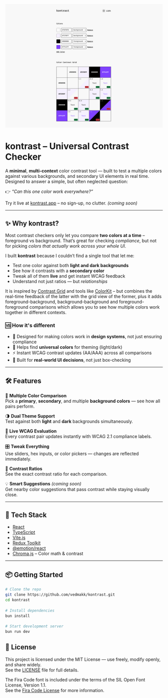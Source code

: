 ![kontrast – Screenshot](./assets/screenshot.png)

# kontrast – Universal Contrast Checker

A **minimal**, **multi-context** color contrast tool — built to test a multiple colors against various backgrounds, and secondary UI elements in real time. Designed to answer a simple, but often neglected question:

👉 _“Can this one color work everywhere?”_

Try it live at [kontrast.app](https://kontrast.app) – no sign-up, no clutter. _(coming soon)_

---

## ✨ Why kontrast?

Most contrast checkers only let you compare **two colors at a time** – foreground vs background. That’s great for checking _compliance_, but not for picking _colors that actually work across your whole UI_.

I built **kontrast** because I couldn’t find a single tool that let me:

- Test one color against both **light and dark backgrounds**
- See how it contrasts with a **secondary color**
- Tweak all of them **live** and get instant WCAG feedback
- Understand not just ratios — but _relationships_

It is inspired by [Contrast Grid](https://contrast-grid.eightshapes.com) and tools like [ColorKit](https://colorkit.co/contrast-checker) – but combines the real-time feedback of the latter with the grid view of the former, plus it adds foreground-background, background-background and foreground-foreground comparisons which allows you to see how multiple colors work together in different contexts.

### 🆚 How it's different

- 🧠 Designed for making colors work in **design systems**, not just ensuring compliance
- 🎯 Helps find **universal colors** for theming (light/dark)
- ⚡ Instant WCAG contrast updates (AA/AAA) across all comparisons
- 🧪 Built for **real-world UI decisions**, not just box-checking

---

## 🛠️ Features

🎨 **Multiple Color Comparison**  
Pick a **primary**, **secondary**, and multiple **background colors** — see how all pairs perform.

🌗 **Dual Theme Support**  
Test against both **light** and **dark** backgrounds simultaneously.

📏 **Live WCAG Evaluation**  
Every contrast pair updates instantly with WCAG 2.1 compliance labels.

🎛️ **Tweak Everything**  
Use sliders, hex inputs, or color pickers — changes are reflected immediately.

🔢 **Contrast Ratios**  
See the exact contrast ratio for each comparison.

💡 **Smart Suggestions** _(coming soon)_  
Get nearby color suggestions that pass contrast while staying visually close.

---

## 🧰 Tech Stack

- [React](https://reactjs.org/)
- [TypeScript](https://www.typescriptlang.org/)
- [Vite.js](https://vitejs.dev/)
- [Redux Toolkit](https://redux-toolkit.js.org/)
- [@emotion/react](https://emotion.sh/docs/introduction)
- [Chroma.js](https://gka.github.io/chroma.js/) – Color math & contrast

---

## 📦 Getting Started

```bash
# Clone the repo
git clone https://github.com/vedmakk/kontrast.git
cd kontrast

# Install dependencies
bun install

# Start development server
bun run dev
```

## 📜 License

This project is licensed under the MIT License — use freely, modify openly, and share widely.  
See the [LICENSE](LICENSE.md) file for full details.

The Fira Code font is included under the terms of the SIL Open Font License, Version 1.1.  
See the [Fira Code License](src/theme/fonts/woff2/LICENSE) for more information.
